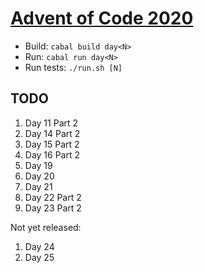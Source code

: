 [Advent of Code 2020](https://adventofcode.com/2020)
====================================================

- Build: `cabal build day<N>`
- Run: `cabal run day<N>`
- Run tests: `./run.sh [N]`

TODO
----

1. Day 11 Part 2
1. Day 14 Part 2
1. Day 15 Part 2
1. Day 16 Part 2
1. Day 19
1. Day 20
1. Day 21
1. Day 22 Part 2
1. Day 23 Part 2

Not yet released:

1. Day 24
1. Day 25
